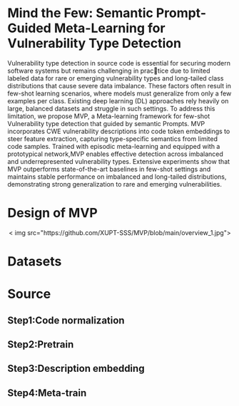 # Mind the Few: Semantic Prompt-Guided Meta-Learning for Vulnerability Type Detection
Vulnerability type detection in source code is essential for securing modern software systems but remains challenging in practice due to limited labeled data for rare or emerging vulnerability types and long-tailed class distributions that cause severe data imbalance. These factors often result in few-shot learning scenarios, where models must generalize from only a few examples per class. Existing deep learning (DL) approaches rely heavily on large, balanced datasets and struggle in such settings. To address this limitation, we propose MVP, a Meta-learning framework for few-shot Vulnerability type detection that guided by semantic Prompts. MVP incorporates CWE vulnerability descriptions into code token embeddings to steer feature extraction, capturing type-specific semantics from limited code samples. Trained with episodic meta-learning and equipped with a prototypical network,MVP enables effective detection across imbalanced and underrepresented vulnerability types. Extensive experiments show that MVP outperforms state-of-the-art baselines in few-shot settings and maintains stable performance on imbalanced and long-tailed distributions, demonstrating strong generalization to rare and emerging vulnerabilities.

# Design of MVP
<div align="center">
  < img src="https://github.com/XUPT-SSS/MVP/blob/main/overview_1.jpg">
</div>

# Datasets

# Source

## Step1:Code normalization

## Step2:Pretrain

## Step3:Description embedding

## Step4:Meta-train
